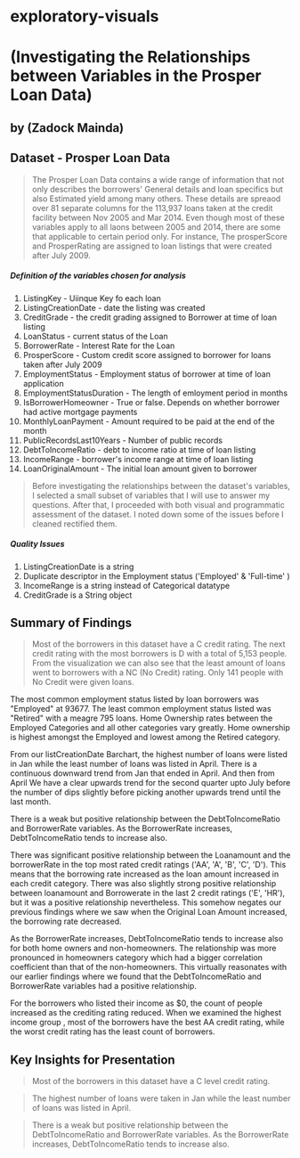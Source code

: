 # exploratory-visuals

# (Investigating the Relationships between Variables in the Prosper Loan Data)
## by (Zadock Mainda)


## Dataset - Prosper Loan Data

> The Prosper Loan Data contains a wide range of information that not only describes the borrowers'  General details and loan specifics but also Estimated yield among many others. These details are spreaod over 81 separate columns for the 113,937 loans taken at the credit facility between Nov 2005 and Mar 2014. Even though most of these variables apply to all laons between 2005 and 2014, there are some that applicable to certain period only. For instance, The prosperScore and ProsperRating are assigned to loan listings that were created after July 2009. 

##### Definition of the variables chosen for analysis
1. ListingKey - Uiinque Key fo each loan
2. ListingCreationDate - date the listing was created
3. CreditGrade - the credit grading assigned to Borrower at time of loan listing
4. LoanStatus - current status of the Loan
5. BorrowerRate - Interest Rate for the Loan
6. ProsperScore - Custom credit score assigned to borrower for loans taken after July 2009 
7. EmploymentStatus - Employment status of borrower at time of loan application
8. EmploymentStatusDuration - The length of emloyment period in months
9. IsBorrowerHomeowner - True or false. Depends on whether borrower had active mortgage payments
9. MonthlyLoanPayment - Amount required to be paid at the end of the month
10. PublicRecordsLast10Years - Number of public records  
11. DebtToIncomeRatio - debt to income ratio at time of loan listing
12. IncomeRange - borrower's income range at time of loan listing
13. LoanOriginalAmount - The initial loan amount given to borrower


> Before investigating the relationships between the dataset's variables, I selected a small subset of variables that I will use to answer my questions. After that, I proceeded with both visual and programmatic assessment of the dataset. I noted down some of the issues before I cleaned rectified them.
##### Quality Issues
1. ListingCreationDate is a string
2. Duplicate descriptor in the Employment status ('Employed' & 'Full-time' )
3. IncomeRange is a string instead of Categorical datatype
4. CreditGrade is a String object


## Summary of Findings

> Most of the borrowers in this dataset have a C credit rating. The next credit rating with the most borrowers is D with a total of 5,153 people. From the visualization we can also see that the least amount of loans went to borrowers with a NC (No Credit) rating. Only 141 people with No Credit were given loans.

The most common employment status listed by loan borrowers was "Employed" at 93677. The least common employment status listed was "Retired" with a meagre 795 loans. Home Ownership rates between the Employed Categories and all other categories vary greatly. Home ownership is highest amongst the Employed and lowest among the Retired category.

From our listCreationDate Barchart, the highest number of loans were listed in Jan while the least number of loans was listed in April. There is a continuous downward trend from Jan that ended in April. And then from April We have a clear upwards trend for the second quarter upto July before the number of dips slightly before picking another upwards trend until the last month.

There is a weak but positive relationship between the DebtToIncomeRatio and BorrowerRate variables. As the BorrowerRate increases, DebtToIncomeRatio tends to increase also.

There was significant positive relationship between the Loanamount and the borrowerRate in the top most rated credit ratings ('AA', 'A', 'B', 'C', 'D'). This means that the borrowing rate increased as the loan amount increased in each credit category. There was also slightly strong positive relationship between loanamount and Borrowerate in the last 2 credit ratings ('E', 'HR'), but it was a positive relationship nevertheless. This somehow negates our previous findings where we saw when the Original Loan Amount increased, the borrowing rate decreased.

As the BorrowerRate increases, DebtToIncomeRatio tends to increase also for both home owners and non-homeowners. The relationship was more pronounced in homeowners category which had a bigger correlation coefficient than that of the non-homeowners. This virtually reasonates with our earlier findings where we found that the DebtToIncomeRatio and BorrowerRate variables had a positive relationship.

For the borrowers who listed their income as $0, the count of people increased as the crediting rating reduced. When we examined the highest income group , most of the borrowers have the best AA credit rating, while the worst credit rating has the least count of borrowers.


## Key Insights for Presentation


> Most of the borrowers in this dataset have a C level credit rating. 

> The highest number of loans were taken in Jan while the least number of loans was listed in April. 

> There is a weak but positive relationship between the DebtToIncomeRatio and BorrowerRate variables. As the BorrowerRate increases, DebtToIncomeRatio tends to increase also.

